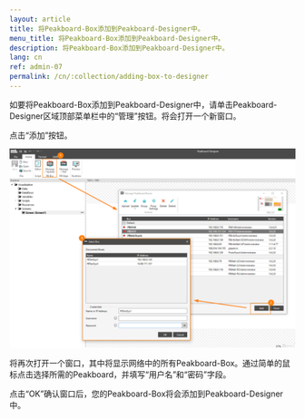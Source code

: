 ```yaml
---
layout: article
title: 将Peakboard-Box添加到Peakboard-Designer中。
menu_title: 将Peakboard-Box添加到Peakboard-Designer中。
description: 将Peakboard-Box添加到Peakboard-Designer中。
lang: cn
ref: admin-07
permalink: /cn/:collection/adding-box-to-designer
---
```


如要将Peakboard-Box添加到Peakboard-Designer中，请单击Peakboard-Designer区域顶部菜单栏中的“管理”按钮。将会打开一个新窗口。

点击“添加”按钮。

![Deploy Dialog](/assets/images/admin/add/deploy-dialog.png)

将再次打开一个窗口，其中将显示网络中的所有Peakboard-Box。通过简单的鼠标点击选择所需的Peakboard，并填写“用户名”和“密码”字段。

点击“OK”确认窗口后，您的Peakboard-Box将会添加到Peakboard-Designer中。
